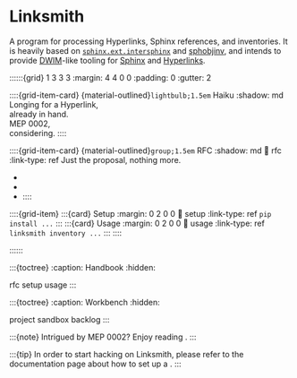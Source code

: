 # Linksmith

A program for processing Hyperlinks, Sphinx references, and inventories.
It is heavily based on [`sphinx.ext.intersphinx`] and [sphobjinv], and
intends to provide [DWIM]-like tooling for [Sphinx] and [Hyperlinks].

::::::{grid} 1 3 3 3
:margin: 4 4 0 0
:padding: 0
:gutter: 2

::::{grid-item-card} {material-outlined}`lightbulb;1.5em` Haiku
:shadow: md
Longing for a Hyperlink, \
already in hand. \
MEP 0002, \
considering.
::::

::::{grid-item-card} {material-outlined}`group;1.5em` RFC
:shadow: md
:link: rfc
:link-type: ref
Just the proposal, nothing more.

- [](#rfc-markdown-output)
- [](#rfc-multi-project)
- [](#rfc-community-operations)
::::

::::{grid-item}
:::{card} Setup
:margin: 0 2 0 0
:link: setup
:link-type: ref
`pip install ...`
:::
:::{card} Usage
:margin: 0 2 0 0
:link: usage
:link-type: ref
`linksmith inventory ...`
:::
::::

::::::


:::{toctree}
:caption: Handbook
:hidden:

rfc
setup
usage
:::


:::{toctree}
:caption: Workbench
:hidden:

project
sandbox
backlog
:::


:::{note}
Intrigued by MEP 0002? Enjoy reading [](inv:mep#meps/mep-0002).
:::

:::{tip}
In order to start hacking on Linksmith, please refer to the documentation
page about how to set up a [](#development-sandbox).
:::


[DWIM]: https://en.wikipedia.org/wiki/DWIM
[Hyperlinks]: https://en.wikipedia.org/wiki/Hyperlink
[Sphinx]: https://www.sphinx-doc.org/
[`sphinx.ext.intersphinx`]: https://www.sphinx-doc.org/en/master/usage/extensions/intersphinx.html
[sphobjinv]: https://sphobjinv.readthedocs.io/
